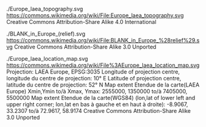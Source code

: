 ./Europe_laea_topography.svg
https://commons.wikimedia.org/wiki/File:Europe_laea_topography.svg
Creative Commons Attribution-Share Alike 4.0 International 

./BLANK_in_Europe_(relief).svg
https://commons.wikimedia.org/wiki/File:BLANK_in_Europe_%28relief%29.svg
Creative Commons Attribution-Share Alike 3.0 Unported


./Europe_laea_location_map.svg
https://commons.wikimedia.org/wiki/File%3AEurope_laea_location_map.svg
Projection: LAEA Europe, EPSG:3035
Longitude of projection centre, longitude du centre de projection: 10° E
Latitude of projection centre, latitude du centre de projection: 52° N
Map extent Etendue de la carte(LAEA Europe) Xmin,Ymin to/à Xmax, Ymax: 2555000, 1350000 to/à 7405000, 5500000
Map extent Etendue de la carte(WGS84) (lon,lat of lower left and upper right corner; lon,lat en bas à gauche et en haut à droite): -8.9067, 33.2307 to/à 72.9617, 58.9174
Creative Commons Attribution-Share Alike 3.0 Unported 
